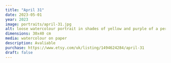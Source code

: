 ```yaml
---
title: "April 31"
date: 2023-05-01
year: 2023
image: portraits/april-31.jpg
alt: loose watercolour portrait in shades of yellow and purple of a person's face with furrowed brow looking to the left, with strong lighting coming from the left
dimensions: 30x40 cm
media: watercolour on paper
description: Avaliable
purchase: https://www.etsy.com/uk/listing/1494624284/april-31
draft: false
---
```

